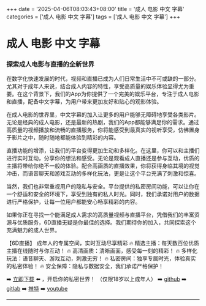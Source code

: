 +++
date = '2025-04-06T08:03:43+08:00'
title = '成人 电影 中文 字幕'
categories = ['成人 电影 中文 字幕']
tags = ['成人 电影 中文 字幕']
+++

# 成人 电影 中文 字幕

### 探索成人电影与直播的全新世界

在数字化快速发展的时代，视频和直播已成为人们日常生活中不可或缺的一部分。尤其对于成年人来说，结合成人内容的特性，享受高质量的娱乐体验显得尤为重要。在这个背景下，我们的App为你提供了一个完美的娱乐平台，专注于成人电影和直播，配备中文字幕，为用户带来更加友好和贴心的观影体验。

在成人电影的世界里，中文字幕的加入让更多的用户能够无障碍地享受各类影片。无论是经典的成人电影，还是最新的热剧，我们的App都能够满足你的需求。通过高质量的视频播放和流畅的直播服务，你将能感受到最真实的视听享受，仿佛置身于影片之中，随时随地都能体验到精彩的内容。

直播功能的增添，让我们的平台变得更加生动和多样化。在这里，你可以和主播们进行实时互动，分享你的想法和感受。无论是观看成人直播还是参与互动，优质的主播将带给你绝不一般的体验。配合高画质的直播效果，你将获得身临其境的视觉冲击，而语音聊天和游戏互动的多样化玩法，更是让这个平台充满了刺激和惊喜。

当然，我们也非常重视用户的隐私与安全。平台提供的私密房间功能，可以让你在一个舒适和安全的环境下，享受到独有的私人时光。同时，我们承诺对用户的数据进行严格保护，让每一位用户都能安心畅享精彩的内容。

如果你正在寻找一个能满足成人需求的高质量视频与直播平台，凭借我们的丰富资源与优质服务，6D直播无疑是你最佳的选择。我们期待你的加入，共同探索这个充满魅力的成人世界。

【6D直播】
成年人的专属空间，实时互动尽享精彩
🔥 精选主播：每天数百位优质主播在线随时与你互动！
🔥 高清画质：清晰画面，感受每一刻的精彩！
🔥 多样化玩法：语音聊天、游戏互动，刺激无穷！
🔥 私密房间：独享专属时光，体验真实的私密体验！
🔥 安全保障：隐私与数据安全，我们承诺严格保护！

➡️ [立即下载](https://down123.s3.ap-east-1.amazonaws.com/down/down.html?channelCode=blog) ⬅️ ，开启你的私密世界！ （仅限18岁以上成年人）
➡️ [github](https://aldult-live.github.io/)
➡️ [gitlab](https://seo-09598d.gitlab.io/)
➡️ [推特](https://x.com/wegame33)
➡️ [youtube](https://www.youtube.com/@6Dlive)

---
